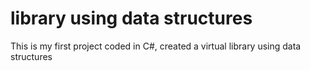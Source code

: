 # library using data structures
This is my first project coded in C#, created a virtual library using data structures
